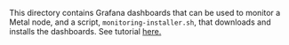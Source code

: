 This directory contains Grafana dashboards that can be used to monitor a Metal node, and a script, `monitoring-installer.sh`, that downloads and installs the dashboards. See tutorial [here.](https://docs.metalblockchain.org/nodes/maintain/setting-up-node-monitoring)